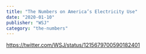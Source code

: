 ```yaml
---
title: "The Numbers on America’s Electricity Use"
date: "2020-01-10"
publisher: "WSJ"
category: "the-numbers"
---
```


https://twitter.com/WSJ/status/1215679700590182401
